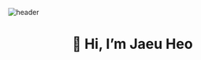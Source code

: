 ![header](https://capsule-render.vercel.app/api?type=waving&color=auto&height=250&section=header&text=Jaeu's%20GitHub&fontSize=70&animation=scaleIn)

<div align="center">
    <div>
        <h1> 👋 Hi, I’m Jaeu Heo </h1>
